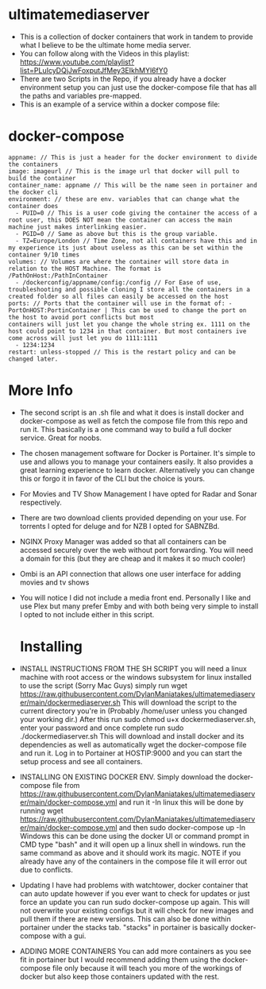 # ultimatemediaserver
- This is a collection of docker containers that work in tandem to provide what I believe to be the ultimate home media server.
- You can follow along with the Videos in this playlist: https://www.youtube.com/playlist?list=PLuIcyDQjJwFoxputJfMey3EIkhMYl6fY0
- There are two Scripts in the Repo, if you already have a docker environment setup you can just use the docker-compose file that has all the paths and variables pre-mapped.
- This is an example of a service within a docker compose file:

 # docker-compose
 
    appname: // This is just a header for the docker environment to divide the containers
    image: imageurl // This is the image url that docker will pull to build the container
    container_name: appname // This will be the name seen in portainer and the docker cli
    environment: // these are env. variables that can change what the container does
      - PUID=0 // This is a user code giving the container the access of a root user, this DOES NOT mean the container can access the main machine just makes interlinking easier.
      - PGID=0 // Same as above but this is the group variable.
      - TZ=Europe/London // Time Zone, not all containers have this and in my experience its just about useless as this can be set within the container 9/10 times
    volumes: // Volumes are where the container will store data in relation to the HOST Machine. The format is /PathOnHost:/PathInContainer
      - /dockerconfig/appname/config:/config // For Ease of use, troubleshooting and possible cloning I store all the containers in a created folder so all files can easily be accessed on the host
    ports: // Ports that the container will use in the format of: - PortOnHOST:PortinContainer | This can be used to change the port on the host to avoid port conflicts but most 
    containers will just let you change the whole string ex. 1111 on the host could point to 1234 in that container. But most containers ive come across will just let you do 1111:1111
      - 1234:1234 
    restart: unless-stopped // This is the restart policy and can be changed later.

  # More Info 
    
- The second script is an .sh file and what it does is install docker and docker-compose as well as fetch the compose file from this repo and run it. This basically is a one command 
 way to build a full docker service. Great for noobs.
 
- The chosen management software for Docker is Portainer. It's simple to use and allows you to manage your containers easily. It also provides a great learning experience to learn docker.
 Alternatively you can change this or forgo it in favor of the CLI but the choice is yours.
- For Movies and TV Show Management I have opted for Radar and Sonar respectively.
- There are two download clients provided depending on your use. For torrents I opted for deluge and for NZB I opted for SABNZBd.
- NGINX Proxy Manager was added so that all containers can be accessed securely over the web without port forwarding. You will need a domain for this (but they are cheap and it
 makes it so much cooler)
- Ombi is an API connection that allows one user interface for adding movies and tv shows
- You will notice I did not include a media front end. Personally I like and use Plex but many prefer Emby and with both being very simple to install I opted to not include either in
 this script. 
  # Installing
 - INSTALL INSTRUCTIONS FROM THE SH SCRIPT
 you will need a linux machine with root access or the windows subsystem for linux installed to use the script (Sorry Mac Guys)
 simply run wget https://raw.githubusercontent.com/DylanManiatakes/ultimatemediaserver/main/dockermediaserver.sh
 This will download the script to the current directory you're in (Probably /home/user unless you changed your working dir.)
 After this run sudo chmod u+x dockermediaserver.sh, enter your password and once complete run sudo ./dockermediaserver.sh
 This will download and install docker and its dependencies as well as automatically wget the docker-compose file and run it.
 Log in to Portainer at HOSTIP:9000 and you can start the setup process and see all containers.
 
 
 - INSTALLING ON EXISTING DOCKER ENV.
 Simply download the docker-compose file from https://raw.githubusercontent.com/DylanManiatakes/ultimatemediaserver/main/docker-compose.yml and run it
 -In linux this will be done by running wget https://raw.githubusercontent.com/DylanManiatakes/ultimatemediaserver/main/docker-compose.yml and then sudo docker-compose up
 -In Windows this can be done using the docker UI or command prompt in CMD type "bash" and it will open up a linux shell in windows. run the same command as above and it should 
 work its magic.
 NOTE if you already have any of the containers in the compose file it will error out due to conflicts.
 
 - Updating
 I have had problems with watchtower, docker container that can auto update however if you ever want to check for updates or just force an update you can run 
 sudo docker-compose up again. This will not overwrite your existing configs but it will check for new images and pull them if there are new versions. 
 This can also be done within portainer under the stacks tab. "stacks" in portainer is basically docker-compose with a gui. 
 
 - ADDING MORE CONTAINERS
 You can add more containers as you see fit in portainer but I would recommend adding them using the docker-compose file only because it will teach you more of the workings of
 docker but also keep those containers updated with the rest. 




